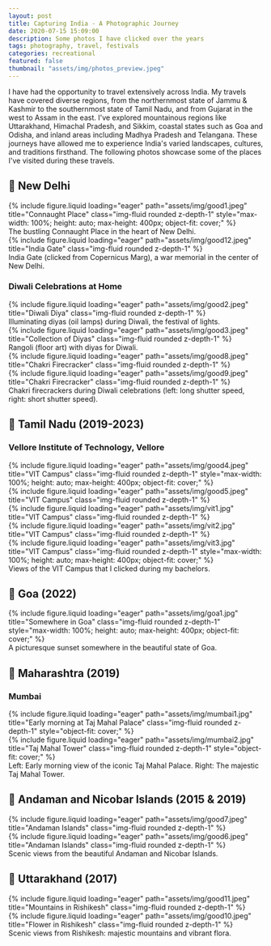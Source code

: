 ```yaml
---
layout: post
title: Capturing India - A Photographic Journey
date: 2020-07-15 15:09:00
description: Some photos I have clicked over the years
tags: photography, travel, festivals
categories: recreational
featured: false
thumbnail: "assets/img/photos_preview.jpeg"
---
```

I have had the opportunity to travel extensively across India. My travels have covered diverse regions, from the northernmost state of Jammu & Kashmir to the southernmost state of Tamil Nadu, and from Gujarat in the west to Assam in the east. I've explored mountainous regions like Uttarakhand, Himachal Pradesh, and Sikkim, coastal states such as Goa and Odisha, and inland areas including Madhya Pradesh and Telangana. These journeys have allowed me to experience India's varied landscapes, cultures, and traditions firsthand. The following photos showcase some of the places I've visited during these travels.

## 📍 New Delhi

<div class="row">
    <div class="col-sm mt-3 mt-md-0">
        {% include figure.liquid loading="eager" path="assets/img/good1.jpeg" title="Connaught Place" class="img-fluid rounded z-depth-1" style="max-width: 100%; height: auto; max-height: 400px; object-fit: cover;" %}
    </div>
</div>
<div class="caption">
    The bustling Connaught Place in the heart of New Delhi.
</div>

<div class="row">
    <div class="col-sm mt-3 mt-md-0">
        {% include figure.liquid loading="eager" path="assets/img/good12.jpeg" title="India Gate" class="img-fluid rounded z-depth-1" %}
    </div>
</div>
<div class="caption">
    India Gate (clicked from Copernicus Marg), a war memorial in the center of New Delhi.
</div>

### Diwali Celebrations at Home

<div class="row">
    <div class="col-sm mt-3 mt-md-0">
        {% include figure.liquid loading="eager" path="assets/img/good2.jpeg" title="Diwali Diya" class="img-fluid rounded z-depth-1" %}
    </div>
</div>
<div class="caption">
    Illuminating diyas (oil lamps) during Diwali, the festival of lights.
</div>

<div class="row mt-4">
    <div class="col-sm mt-3 mt-md-0">
        {% include figure.liquid loading="eager" path="assets/img/good3.jpeg" title="Collection of Diyas" class="img-fluid rounded z-depth-1" %}
    </div>
</div>
<div class="caption">
    Rangoli (floor art) with diyas for Diwali.
</div>

<div class="row mt-4">
    <div class="col-sm mt-3 mt-md-0 d-flex align-items-center">
        {% include figure.liquid loading="eager" path="assets/img/good8.jpeg" title="Chakri Firecracker" class="img-fluid rounded z-depth-1" %}
    </div>
    <div class="col-sm mt-3 mt-md-0">
        {% include figure.liquid loading="eager" path="assets/img/good9.jpeg" title="Chakri Firecracker" class="img-fluid rounded z-depth-1" %}
    </div>
</div>
<div class="caption">
    Chakri firecrackers during Diwali celebrations (left: long shutter speed, right: short shutter speed).
</div>

## 📍 Tamil Nadu (2019-2023)
### Vellore Institute of Technology, Vellore

<div class="row mt-4">
    <div class="col-sm mt-3 mt-md-0">
        {% include figure.liquid loading="eager" path="assets/img/good4.jpeg" title="VIT Campus" class="img-fluid rounded z-depth-1" style="max-width: 100%; height: auto; max-height: 400px; object-fit: cover;" %}
    </div>
</div>

<div class="row mt-4">
    <div class="col-sm mt-3 mt-md-0">
        {% include figure.liquid loading="eager" path="assets/img/good5.jpeg" title="VIT Campus" class="img-fluid rounded z-depth-1" %}
    </div>
    <div class="col-sm mt-3 mt-md-0">
        {% include figure.liquid loading="eager" path="assets/img/vit1.jpg" title="VIT Campus" class="img-fluid rounded z-depth-1" %}
    </div>
    <div class="col-sm mt-3 mt-md-0">
        {% include figure.liquid loading="eager" path="assets/img/vit2.jpg" title="VIT Campus" class="img-fluid rounded z-depth-1" %}
    </div>
</div>

<div class="row mt-4">
    <div class="col-sm mt-3 mt-md-0">
        {% include figure.liquid loading="eager" path="assets/img/vit3.jpg" title="VIT Campus" class="img-fluid rounded z-depth-1" style="max-width: 100%; height: auto; max-height: 400px; object-fit: cover;" %}
    </div>
</div>
<div class="caption">
    Views of the VIT Campus that I clicked during my bachelors.
</div>

## 📍 Goa (2022)

<div class="row mt-4">
    <div class="col-sm mt-3 mt-md-0">
        {% include figure.liquid loading="eager" path="assets/img/goa1.jpg" title="Somewhere in Goa" class="img-fluid rounded z-depth-1" style="max-width: 100%; height: auto; max-height: 400px; object-fit: cover;" %}
    </div>
</div>
<div class="caption">
    A picturesque sunset somewhere in the beautiful state of Goa.
</div>


## 📍 Maharashtra (2019)
### Mumbai

<div class="row mt-4">
    <div class="col-8 mt-3 mt-md-0 align-items-center">
        {% include figure.liquid loading="eager" path="assets/img/mumbai1.jpg" title="Early morning at Taj Mahal Palace" class="img-fluid rounded z-depth-1" style="object-fit: cover;" %}
    </div>
    <div class="col-4 mt-3 mt-md-0 align-items-center">
        {% include figure.liquid loading="eager" path="assets/img/mumbai2.jpg" title="Taj Mahal Tower" class="img-fluid rounded z-depth-1" style="object-fit: cover;" %}
    </div>
</div>
<div class="caption">
    Left: Early morning view of the iconic Taj Mahal Palace. Right: The majestic Taj Mahal Tower.
</div>


## 📍 Andaman and Nicobar Islands (2015 & 2019)

<div class="row">
    <div class="col-sm mt-3 mt-md-0">
        {% include figure.liquid loading="eager" path="assets/img/good7.jpeg" title="Andaman Islands" class="img-fluid rounded z-depth-1" %}
    </div>
    <div class="col-sm mt-3 mt-md-0">
        {% include figure.liquid loading="eager" path="assets/img/good6.jpeg" title="Andaman Islands" class="img-fluid rounded z-depth-1" %}
    </div>
</div>
<div class="caption">
    Scenic views from the beautiful Andaman and Nicobar Islands.
</div>


## 📍 Uttarakhand (2017)

<div class="row">
    <div class="col-sm mt-3 mt-md-0 align-items-center">
        {% include figure.liquid loading="eager" path="assets/img/good11.jpeg" title="Mountains in Rishikesh" class="img-fluid rounded z-depth-1" %}
    </div>
    <div class="col-sm mt-3 mt-md-0 align-items-center">
        {% include figure.liquid loading="eager" path="assets/img/good10.jpeg" title="Flower in Rishikesh" class="img-fluid rounded z-depth-1" %}
    </div>
</div>
<div class="caption">
    Scenic views from Rishikesh: majestic mountains and vibrant flora.
</div>